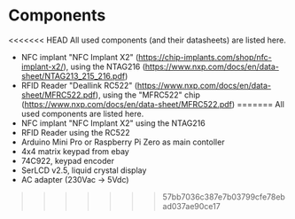 # Components
<<<<<<< HEAD
All used components (and their datasheets) are listed here.
* NFC implant "NFC Implant X2" (https://chip-implants.com/shop/nfc-implant-x2/), using the NTAG216 (https://www.nxp.com/docs/en/data-sheet/NTAG213_215_216.pdf)
* RFID Reader "Deallink RC522" (https://www.nxp.com/docs/en/data-sheet/MFRC522.pdf), using the "MFRC522" chip (https://www.nxp.com/docs/en/data-sheet/MFRC522.pdf)
=======
All used components are listed here.
* NFC implant "NFC Implant X2" using the NTAG216
* RFID Reader using the RC522
* Arduino Mini Pro or Raspberry Pi Zero as main contoller
* 4x4 matrix keypad from ebay
* 74C922, keypad encoder
* SerLCD v2.5, liquid crystal display
* AC adapter (230Vac -> 5Vdc)
>>>>>>> 57bb7036c387e7b03799cfe78ebad037ae90ce17
